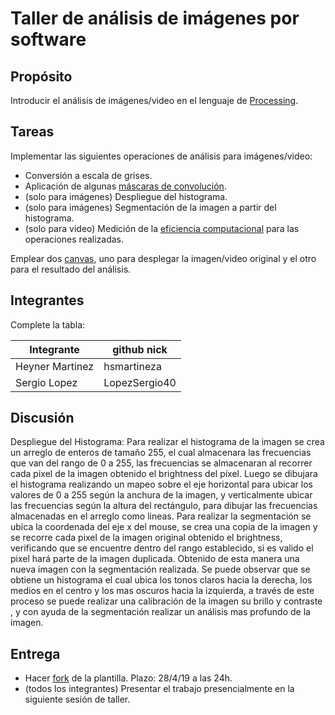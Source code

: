 # Taller de análisis de imágenes por software

## Propósito

Introducir el análisis de imágenes/video en el lenguaje de [Processing](https://processing.org/).

## Tareas

Implementar las siguientes operaciones de análisis para imágenes/video:

* Conversión a escala de grises.
* Aplicación de algunas [máscaras de convolución](https://en.wikipedia.org/wiki/Kernel_(image_processing)).
* (solo para imágenes) Despliegue del histograma.
* (solo para imágenes) Segmentación de la imagen a partir del histograma.
* (solo para video) Medición de la [eficiencia computacional](https://processing.org/reference/frameRate.html) para las operaciones realizadas.

Emplear dos [canvas](https://processing.org/reference/PGraphics.html), uno para desplegar la imagen/video original y el otro para el resultado del análisis.

## Integrantes

Complete la tabla:

| Integrante | github nick |
|------------|-------------|
| Heyner   Martinez  |hsmartineza  |
| Sergio   Lopez      |LopezSergio40|

## Discusión

Despliegue del Histograma: Para realizar el histograma  de la imagen  se crea un  arreglo de enteros  de tamaño 255, el cual almacenara las frecuencias que van del rango de 0 a 255,  las frecuencias se almacenaran al recorrer cada pixel de  la imagen obtenido el  brightness del píxel.
Luego se dibujara el histograma realizando un mapeo  sobre el eje horizontal  para ubicar los valores de 0 a 255 según la anchura de la imagen, y  verticalmente ubicar las frecuencias según la altura del rectángulo, para dibujar las frecuencias almacenadas en el arreglo como lineas.
Para realizar la segmentación se ubica la coordenada del eje x  del mouse, se crea una copia de la imagen y se recorre cada pixel de la imagen original obtenido el brightness, verificando  que se encuentre dentro del rango establecido, si es valido el pixel hará parte de la imagen duplicada. Obtenido de esta manera una nueva imagen con la segmentación realizada.
Se puede observar que se obtiene un histograma el cual ubica los tonos claros hacia la derecha, los medios en el centro y los mas oscuros hacia la izquierda, a través de este proceso se puede realizar una calibración de la imagen su brillo  y contraste , y  con ayuda de la segmentación realizar un análisis mas profundo de la imagen.
## Entrega

* Hacer [fork](https://help.github.com/articles/fork-a-repo/) de la plantilla. Plazo: 28/4/19 a las 24h.
* (todos los integrantes) Presentar el trabajo presencialmente en la siguiente sesión de taller.
